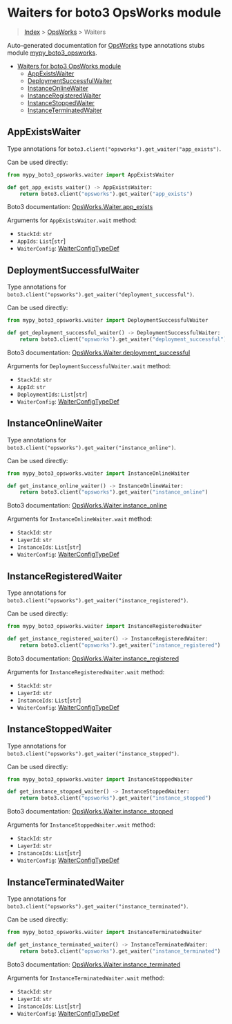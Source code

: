 # Waiters for boto3 OpsWorks module

> [Index](..) > [OpsWorks](.) > Waiters

Auto-generated documentation for
[OpsWorks](https://boto3.amazonaws.com/v1/documentation/api/1.17.71/reference/services/opsworks.html#OpsWorks)
type annotations stubs module
[mypy_boto3_opsworks](https://pypi.org/project/mypy-boto3-opsworks/).

- [Waiters for boto3 OpsWorks module](#waiters-for-boto3-opsworks-module)
  - [AppExistsWaiter](#appexistswaiter)
  - [DeploymentSuccessfulWaiter](#deploymentsuccessfulwaiter)
  - [InstanceOnlineWaiter](#instanceonlinewaiter)
  - [InstanceRegisteredWaiter](#instanceregisteredwaiter)
  - [InstanceStoppedWaiter](#instancestoppedwaiter)
  - [InstanceTerminatedWaiter](#instanceterminatedwaiter)

## AppExistsWaiter

Type annotations for `boto3.client("opsworks").get_waiter("app_exists")`.

Can be used directly:

```python
from mypy_boto3_opsworks.waiter import AppExistsWaiter

def get_app_exists_waiter() -> AppExistsWaiter:
    return boto3.client("opsworks").get_waiter("app_exists")
```

Boto3 documentation:
[OpsWorks.Waiter.app_exists](https://boto3.amazonaws.com/v1/documentation/api/1.17.71/reference/services/opsworks.html#OpsWorks.Waiter.app_exists)

Arguments for `AppExistsWaiter.wait` method:

- `StackId`: `str`
- `AppIds`: `List`\[`str`\]
- `WaiterConfig`: [WaiterConfigTypeDef](./type_defs.md#waiterconfigtypedef)

## DeploymentSuccessfulWaiter

Type annotations for
`boto3.client("opsworks").get_waiter("deployment_successful")`.

Can be used directly:

```python
from mypy_boto3_opsworks.waiter import DeploymentSuccessfulWaiter

def get_deployment_successful_waiter() -> DeploymentSuccessfulWaiter:
    return boto3.client("opsworks").get_waiter("deployment_successful")
```

Boto3 documentation:
[OpsWorks.Waiter.deployment_successful](https://boto3.amazonaws.com/v1/documentation/api/1.17.71/reference/services/opsworks.html#OpsWorks.Waiter.deployment_successful)

Arguments for `DeploymentSuccessfulWaiter.wait` method:

- `StackId`: `str`
- `AppId`: `str`
- `DeploymentIds`: `List`\[`str`\]
- `WaiterConfig`: [WaiterConfigTypeDef](./type_defs.md#waiterconfigtypedef)

## InstanceOnlineWaiter

Type annotations for `boto3.client("opsworks").get_waiter("instance_online")`.

Can be used directly:

```python
from mypy_boto3_opsworks.waiter import InstanceOnlineWaiter

def get_instance_online_waiter() -> InstanceOnlineWaiter:
    return boto3.client("opsworks").get_waiter("instance_online")
```

Boto3 documentation:
[OpsWorks.Waiter.instance_online](https://boto3.amazonaws.com/v1/documentation/api/1.17.71/reference/services/opsworks.html#OpsWorks.Waiter.instance_online)

Arguments for `InstanceOnlineWaiter.wait` method:

- `StackId`: `str`
- `LayerId`: `str`
- `InstanceIds`: `List`\[`str`\]
- `WaiterConfig`: [WaiterConfigTypeDef](./type_defs.md#waiterconfigtypedef)

## InstanceRegisteredWaiter

Type annotations for
`boto3.client("opsworks").get_waiter("instance_registered")`.

Can be used directly:

```python
from mypy_boto3_opsworks.waiter import InstanceRegisteredWaiter

def get_instance_registered_waiter() -> InstanceRegisteredWaiter:
    return boto3.client("opsworks").get_waiter("instance_registered")
```

Boto3 documentation:
[OpsWorks.Waiter.instance_registered](https://boto3.amazonaws.com/v1/documentation/api/1.17.71/reference/services/opsworks.html#OpsWorks.Waiter.instance_registered)

Arguments for `InstanceRegisteredWaiter.wait` method:

- `StackId`: `str`
- `LayerId`: `str`
- `InstanceIds`: `List`\[`str`\]
- `WaiterConfig`: [WaiterConfigTypeDef](./type_defs.md#waiterconfigtypedef)

## InstanceStoppedWaiter

Type annotations for `boto3.client("opsworks").get_waiter("instance_stopped")`.

Can be used directly:

```python
from mypy_boto3_opsworks.waiter import InstanceStoppedWaiter

def get_instance_stopped_waiter() -> InstanceStoppedWaiter:
    return boto3.client("opsworks").get_waiter("instance_stopped")
```

Boto3 documentation:
[OpsWorks.Waiter.instance_stopped](https://boto3.amazonaws.com/v1/documentation/api/1.17.71/reference/services/opsworks.html#OpsWorks.Waiter.instance_stopped)

Arguments for `InstanceStoppedWaiter.wait` method:

- `StackId`: `str`
- `LayerId`: `str`
- `InstanceIds`: `List`\[`str`\]
- `WaiterConfig`: [WaiterConfigTypeDef](./type_defs.md#waiterconfigtypedef)

## InstanceTerminatedWaiter

Type annotations for
`boto3.client("opsworks").get_waiter("instance_terminated")`.

Can be used directly:

```python
from mypy_boto3_opsworks.waiter import InstanceTerminatedWaiter

def get_instance_terminated_waiter() -> InstanceTerminatedWaiter:
    return boto3.client("opsworks").get_waiter("instance_terminated")
```

Boto3 documentation:
[OpsWorks.Waiter.instance_terminated](https://boto3.amazonaws.com/v1/documentation/api/1.17.71/reference/services/opsworks.html#OpsWorks.Waiter.instance_terminated)

Arguments for `InstanceTerminatedWaiter.wait` method:

- `StackId`: `str`
- `LayerId`: `str`
- `InstanceIds`: `List`\[`str`\]
- `WaiterConfig`: [WaiterConfigTypeDef](./type_defs.md#waiterconfigtypedef)
